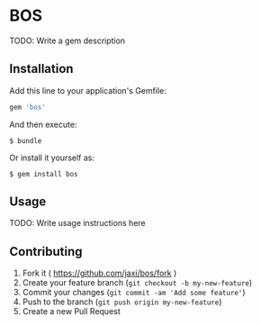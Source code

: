 # BOS

TODO: Write a gem description

## Installation

Add this line to your application's Gemfile:

```ruby
gem 'bos'
```

And then execute:

    $ bundle

Or install it yourself as:

    $ gem install bos

## Usage

TODO: Write usage instructions here

## Contributing

1. Fork it ( https://github.com/jaxi/bos/fork )
2. Create your feature branch (`git checkout -b my-new-feature`)
3. Commit your changes (`git commit -am 'Add some feature'`)
4. Push to the branch (`git push origin my-new-feature`)
5. Create a new Pull Request
